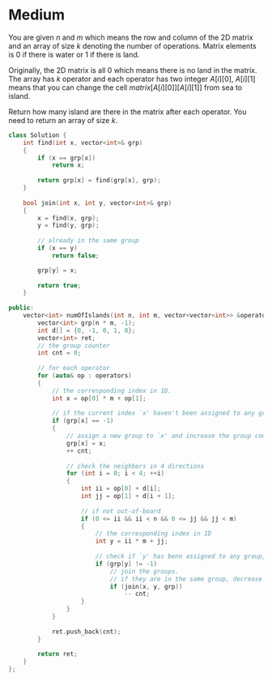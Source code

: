 # Medium

You are given $n$ and $m$ which means the row and column of the 2D matrix and an array of size $k$ denoting the number of operations. Matrix elements is $0$ if there is water or $1$ if there is land.

Originally, the 2D matrix is all $0$ which means there is no land in the matrix. The array has $k$ operator and each operator has two integer $A[i] [0]$, $A[i] [1]$ means that you can change the cell $matrix[A[i] [0]] [A[i] [1]]$ from sea to island.

Return how many island are there in the matrix after each operator. You need to return an array of size $k$.

```cpp
class Solution {
    int find(int x, vector<int>& grp)
    {
        if (x == grp[x])
            return x;
            
        return grp[x] = find(grp[x], grp);
    }
    
    bool join(int x, int y, vector<int>& grp)
    {
        x = find(x, grp);
        y = find(y, grp);
        
        // already in the same group
        if (x == y)
            return false;

        grp[y] = x;
        
        return true;
    }
    
public:
    vector<int> numOfIslands(int n, int m, vector<vector<int>> &operators) {
        vector<int> grp(n * m, -1);
        int d[] = {0, -1, 0, 1, 0};
        vector<int> ret;
        // the group counter
        int cnt = 0;
        
        // for each operator
        for (auto& op : operators)
        {
            // the corresponding index in 1D.
            int x = op[0] * m + op[1];
            
            // if the current index `x' haven't been assigned to any group yet.
            if (grp[x] == -1)
            {
                // assign a new group to `x' and increase the group counter.
                grp[x] = x;
                ++ cnt;
                
                // check the neighbors in 4 directions
                for (int i = 0; i < 4; ++i)
                {
                    int ii = op[0] + d[i];
                    int jj = op[1] + d[i + 1];
                    
                    // if not out-of-board
                    if (0 <= ii && ii < n && 0 <= jj && jj < m)
                    {
                        // the corresponding index in 1D
                        int y = ii * m + jj;
                        
                        // check if `y' has benn assigned to any group,
                        if (grp[y] != -1)
                            // join the groups.
                            // if they are in the same group, decrease the group counter.
                            if (join(x, y, grp))
                                -- cnt;
                    }
                }
            }
            
            ret.push_back(cnt);
        }
        
        return ret;
    }
};
```
